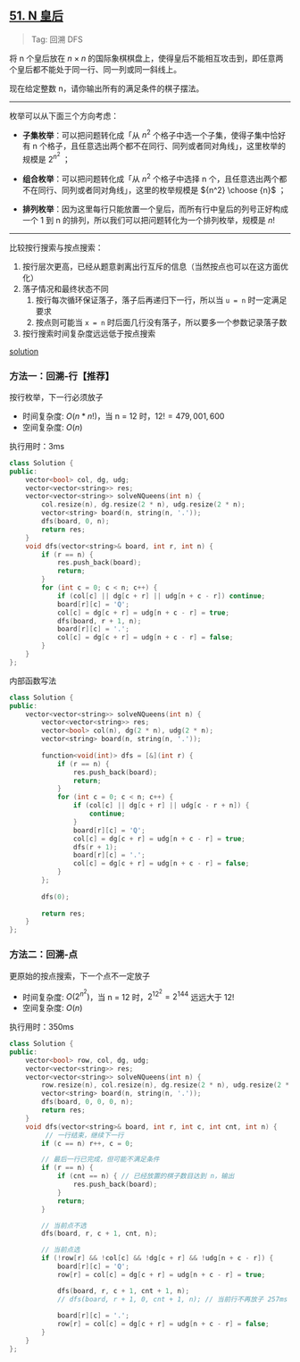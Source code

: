 ## [51. N 皇后](https://leetcode.cn/problems/n-queens/description/)

> Tag: 回溯 DFS

将 n 个皇后放在 $n×n$ 的国际象棋棋盘上，使得皇后不能相互攻击到，即任意两个皇后都不能处于同一行、同一列或同一斜线上。

现在给定整数 n，请你输出所有的满足条件的棋子摆法。

---

枚举可以从下面三个方向考虑：

- **子集枚举**：可以把问题转化成「从 $n^2$ 个格子中选一个子集，使得子集中恰好有 n 个格子，且任意选出两个都不在同行、同列或者同对角线」，这里枚举的规模是 $2^{n^2}$ ；

- **组合枚举**：可以把问题转化成「从 $n^2$ 个格子中选择 n 个，且任意选出两个都不在同行、同列或者同对角线」，这里的枚举规模是 ${n^2} \choose {n}$ ；

- **排列枚举**：因为这里每行只能放置一个皇后，而所有行中皇后的列号正好构成一个 1 到 n 的排列，所以我们可以把问题转化为一个排列枚举，规模是 $n!$

---

比较按行搜索与按点搜索：

1. 按行层次更高，已经从题意剥离出行互斥的信息（当然按点也可以在这方面优化）
2. 落子情况和最终状态不同
   1. 按行每次循环保证落子，落子后再递归下一行，所以当 `u = n` 时一定满足要求
   2. 按点则可能当 `x = n` 时后面几行没有落子，所以要多一个参数记录落子数
3. 按行搜索时间复杂度远远低于按点搜索

[solution](https://leetcode.cn/problems/n-queens/solutions/2079586/hui-su-tao-lu-miao-sha-nhuang-hou-shi-pi-mljv/)

### 方法一：回溯-行【推荐】

按行枚举，下一行必须放子

* 时间复杂度: ${O(n*n!)}$，当 n = 12 时，$12! = 479,001,600$
* 空间复杂度: ${O(n)}$

执行用时：3ms

```cpp
class Solution {
public:
    vector<bool> col, dg, udg;
    vector<vector<string>> res;
    vector<vector<string>> solveNQueens(int n) {
        col.resize(n), dg.resize(2 * n), udg.resize(2 * n);
        vector<string> board(n, string(n, '.'));
        dfs(board, 0, n);
        return res;
    }
    void dfs(vector<string>& board, int r, int n) {
        if (r == n) {
            res.push_back(board);
            return;
        }
        for (int c = 0; c < n; c++) {
            if (col[c] || dg[c + r] || udg[n + c - r]) continue;
            board[r][c] = 'Q';
            col[c] = dg[c + r] = udg[n + c - r] = true;
            dfs(board, r + 1, n);
            board[r][c] = '.';
            col[c] = dg[c + r] = udg[n + c - r] = false;
        }
    }
};
```

内部函数写法

```cpp
class Solution {
public:
    vector<vector<string>> solveNQueens(int n) {
        vector<vector<string>> res;
        vector<bool> col(n), dg(2 * n), udg(2 * n);
        vector<string> board(n, string(n, '.'));
        
        function<void(int)> dfs = [&](int r) {
            if (r == n) {
                res.push_back(board);
                return;
            }
            for (int c = 0; c < n; c++) {
                if (col[c] || dg[c + r] || udg[c - r + n]) {
                    continue;
                }
                board[r][c] = 'Q';
                col[c] = dg[c + r] = udg[n + c - r] = true;
                dfs(r + 1);
                board[r][c] = '.';
                col[c] = dg[c + r] = udg[n + c - r] = false;
            }
        };
        
        dfs(0);
        
        return res;
    }
};
```

### 方法二：回溯-点

更原始的按点搜索，下一个点不一定放子

* 时间复杂度: ${O(2^{n^2})}$，当 n = 12 时，$2^{12^2} = 2^{144}$ 远远大于 $12!$
* 空间复杂度: ${O(n)}$

执行用时：350ms

```cpp
class Solution {
public:
    vector<bool> row, col, dg, udg;
    vector<vector<string>> res;
    vector<vector<string>> solveNQueens(int n) {
        row.resize(n), col.resize(n), dg.resize(2 * n), udg.resize(2 * n);
        vector<string> board(n, string(n, '.'));
        dfs(board, 0, 0, 0, n);
        return res;
    }
    void dfs(vector<string>& board, int r, int c, int cnt, int n) {
         // 一行结束，继续下一行
        if (c == n) r++, c = 0;

        // 最后一行已完成，但可能不满足条件
        if (r == n) {
            if (cnt == n) { // 已经放置的棋子数目达到 n，输出
                res.push_back(board);
            }
            return;
        }

        // 当前点不选
        dfs(board, r, c + 1, cnt, n);

        // 当前点选
        if (!row[r] && !col[c] && !dg[c + r] && !udg[n + c - r]) {
            board[r][c] = 'Q';
            row[r] = col[c] = dg[c + r] = udg[n + c - r] = true;

            dfs(board, r, c + 1, cnt + 1, n);
            // dfs(board, r + 1, 0, cnt + 1, n); // 当前行不再放子 257ms
            
            board[r][c] = '.';
            row[r] = col[c] = dg[c + r] = udg[n + c - r] = false;
        }
    }
};
```